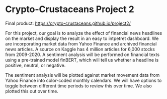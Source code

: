 # Crypto-Crustaceans Project 2

Final product: https://crypto-crustaceans.github.io/project2/

For this project, our goal is to analyze the effect of financial news headlines on the market and display the result in an easy to intpetret dashboard. We are incorporating market data from Yahoo Finance and archived financial news articles. A source on Kaggle has 4 million articles for 6,000 stocks from 2009-2020. A sentiment analysis will be performed on financial texts using a pre-trained model finBERT, which will tell us whether a headline is positive, neutral, or negative.

The sentiment analysis will be plotted against market movement data from Yahoo Finance into color-coded monthly calendars. We will have options to toggle between different time periods to review this over time. We also plotted this out over time.
